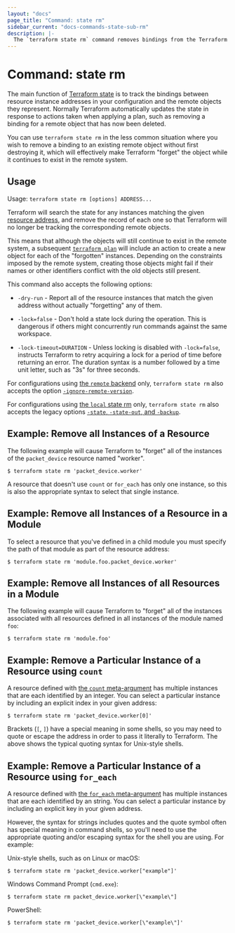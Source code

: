 ```yaml
---
layout: "docs"
page_title: "Command: state rm"
sidebar_current: "docs-commands-state-sub-rm"
description: |-
  The `terraform state rm` command removes bindings from the Terraform state, causing Terraform to "forget about" existing objects.
---
```


# Command: state rm

The main function of [Terraform state](/docs/language/state/index.html) is
to track the bindings between resource instance addresses in your configuration
and the remote objects they represent. Normally Terraform automatically
updates the state in response to actions taken when applying a plan, such as
removing a binding for a remote object that has now been deleted.

You can use `terraform state rm` in the less common situation where you wish
to remove a binding to an existing remote object without first destroying it,
which will effectively make Terraform "forget" the object while it continues
to exist in the remote system.

## Usage

Usage: `terraform state rm [options] ADDRESS...`

Terraform will search the state for any instances matching the given
[resource address](/docs/cli/state/resource-addressing.html), and remove
the record of each one so that Terraform will no longer be tracking the
corresponding remote objects.

This means that although the objects will still continue to exist in the
remote system, a subsequent
[`terraform plan`](../plan.html)
will include an action to create a new object for each of the "forgotten"
instances. Depending on the constraints imposed by the remote system, creating
those objects might fail if their names or other identifiers conflict with
the old objects still present.

This command also accepts the following options:

- `-dry-run` - Report all of the resource instances that match the given
  address without actually "forgetting" any of them.

- `-lock=false` - Don't hold a state lock during the operation. This is
  dangerous if others might concurrently run commands against the same
  workspace.

- `-lock-timeout=DURATION` - Unless locking is disabled with `-lock=false`,
  instructs Terraform to retry acquiring a lock for a period of time before
  returning an error. The duration syntax is a number followed by a time
  unit letter, such as "3s" for three seconds.

For configurations using
[the `remote` backend](/docs/language/settings/backends/remote.html)
only, `terraform state rm`
also accepts the option
[`-ignore-remote-version`](/docs/language/settings/backends/remote.html#command-line-arguments).

For configurations using
[the `local` state rm](/docs/language/settings/backends/local.html) only,
`terraform state rm` also accepts the legacy options
[`-state`, `-state-out`, and `-backup`](/docs/language/settings/backends/local.html#command-line-arguments).

## Example: Remove all Instances of a Resource

The following example will cause Terraform to "forget" all of the instances
of the `packet_device` resource named "worker".

```shell
$ terraform state rm 'packet_device.worker'
```

A resource that doesn't use `count` or `for_each` has only one instance, so
this is also the appropriate syntax to select that single instance.

## Example: Remove all Instances of a Resource in a Module

To select a resource that you've defined in a child module you must specify
the path of that module as part of the resource address:

```shell
$ terraform state rm 'module.foo.packet_device.worker'
```

## Example: Remove all Instances of all Resources in a Module

The following example will cause Terraform to "forget" all of the instances
associated with all resources defined in all instances of the module named
`foo`:

```shell
$ terraform state rm 'module.foo'
```

## Example: Remove a Particular Instance of a Resource using `count`

A resource defined with [the `count` meta-argument](/docs/language/meta-arguments/count.html)
has multiple instances that are each identified by an integer. You can
select a particular instance by including an explicit index in your given
address:

```shell
$ terraform state rm 'packet_device.worker[0]'
```

Brackets (`[`, `]`) have a special meaning in some shells, so you may need to
quote or escape the address in order to pass it literally to Terraform.
The above shows the typical quoting syntax for Unix-style shells.

## Example: Remove a Particular Instance of a Resource using `for_each`

A resource defined with [the `for_each` meta-argument](/docs/language/meta-arguments/for_each.html)
has multiple instances that are each identified by an string. You can
select a particular instance by including an explicit key in your given
address.

However, the syntax for strings includes quotes and the quote symbol often
has special meaning in command shells, so you'll need to use the appropriate
quoting and/or escaping syntax for the shell you are using. For example:

Unix-style shells, such as on Linux or macOS:

```shell
$ terraform state rm 'packet_device.worker["example"]'
```

Windows Command Prompt (`cmd.exe`):

```shell
$ terraform state rm packet_device.worker[\"example\"]
```

PowerShell:

```shell
$ terraform state rm 'packet_device.worker[\"example\"]'
```
